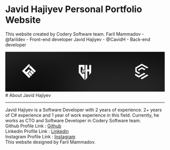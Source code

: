 # Javid Hajiyev Personal Portfolio Website
This website created by Codery Software team.
Faril Mammadov - @farildev - Front-end developer
Javid Hajiyev - @CavidH - Back-end developer 

<img src="./dist/img/GG.jpg" alt="Branding">
# About Javid Hajiyev
<hr>
Javid Hajiyev is a Software Developer with 2 years of experience. 2+ years of C# experience and 1 year of work experience in this field. Currently, he works as CTO and Software Developer in Codery Software team. 
<br>
Github Profile Link : <a href="https://github.com/CavidH">Github</a><br>
Linkedin Profile Link : <a href="https://www.linkedin.com/in/cavid-hc/">Linkedin</a><br>
Instagram Profile Link : <a href="https://www.instagram.com/javid_hc/">Instagram</a>
<br>
This website designed by Faril Mammadov.



